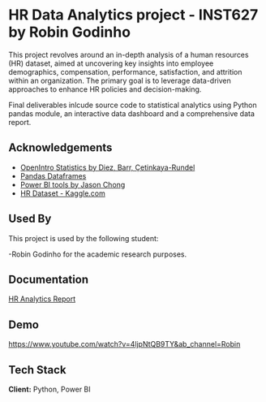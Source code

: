 
# HR Data Analytics project - INST627 by Robin Godinho

This project revolves around an in-depth analysis of a human resources (HR) dataset, aimed at uncovering key insights into employee demographics, compensation, performance, satisfaction, and attrition within an organization. The primary goal is to leverage data-driven approaches to enhance HR policies and decision-making. 

Final deliverables inlcude source code to statistical analytics using Python pandas module, an interactive data dashboard and a comprehensive data report.


## Acknowledgements

 - [OpenIntro Statistics by Diez, Barr, Çetinkaya-Rundel](https://www.openintro.org/book/os/)
 - [Pandas Dataframes](http://pandas.pydata.org/docs/reference/api/pandas.DataFrame.boxplot.html)
 - [Power BI tools by Jason Chong](http://towardsdatascience.com/building-your-first-interactive-dashboard-from-scratch-using-power-bi-af7a3e0203d4)
  - [HR Dataset - Kaggle.com](https://www.kaggle.com/datasets/pavansubhasht/ibm-hr-analytics-attrition-dataset)


## Used By

This project is used by the following student:

-Robin Godinho for the academic research purposes.


## Documentation

[HR Analytics Report](https://docs.google.com/document/d/1WwpDWXGVDUx1j3StEL7NhGzNKmwsAZYsiEcp-yTXKZ8/edit?usp=sharing)


## Demo

https://www.youtube.com/watch?v=4ljpNtQB9TY&ab_channel=Robin


## Tech Stack

**Client:** Python, Power BI



